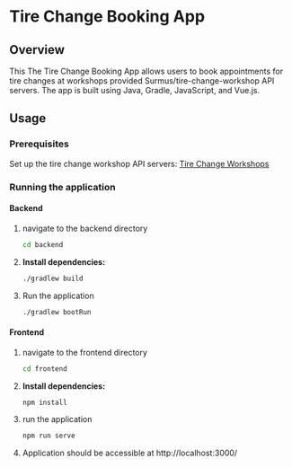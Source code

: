 # Tire Change Booking App

## Overview
This The Tire Change Booking App allows users to book appointments for tire changes at workshops provided Surmus/tire-change-workshop API servers. 
The app is built using Java, Gradle, JavaScript, and Vue.js.

## Usage

### Prerequisites
Set up the tire change workshop API servers: [Tire Change Workshops](https://github.com/Surmus/tire-change-workshop)

### Running the application

#### Backend
1. navigate to the backend directory
    ```bash
    cd backend
    ```
2. **Install dependencies:**
   ```bash
   ./gradlew build
    ```
3. Run the application
    ```bash
    ./gradlew bootRun
    ```
   
#### Frontend
1. navigate to the frontend directory
    ```bash
    cd frontend
    ```
2. **Install dependencies:**
    ```bash
    npm install
     ```
3. run the application
    ```bash
    npm run serve
    ```
4. Application should be accessible at http://localhost:3000/
   
